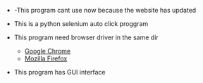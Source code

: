 * -This program cant use now because the website has updated

* This is a python selenium auto click proggram

* This program need browser driver in the same dir
    * [Google Chrome](https://chromedriver.chromium.org/)
    * [Mozilla Firefox](https://github.com/mozilla/geckodriver/releases) 

* This program has GUI interface

